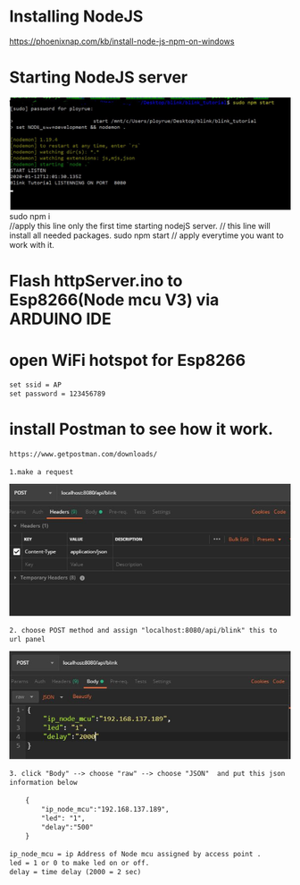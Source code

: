 # Installing NodeJS
https://phoenixnap.com/kb/install-node-js-npm-on-windows


# Starting NodeJS server
![](images/npm_start.JPG)
    sudo npm i  
    //apply this line only the first time starting nodejS server.
    // this line will install all needed packages.
    sudo npm start 
    // apply everytime you want to work with it. 

# Flash httpServer.ino to Esp8266(Node mcu V3) via ARDUINO IDE

# open WiFi hotspot for Esp8266
    set ssid = AP
    set password = 123456789


# install Postman to see how it work.
    https://www.getpostman.com/downloads/   
    
    1.make a request
    
![](images/post1.JPG)

    2. choose POST method and assign "localhost:8080/api/blink" this to url panel
    
![](images/post2.JPG)

    3. click "Body" --> choose "raw" --> choose "JSON"  and put this json information below

        {
            "ip_node_mcu":"192.168.137.189",
            "led": "1",
            "delay":"500"
        }

    ip_node_mcu = ip Address of Node mcu assigned by access point .
    led = 1 or 0 to make led on or off.
    delay = time delay (2000 = 2 sec)
